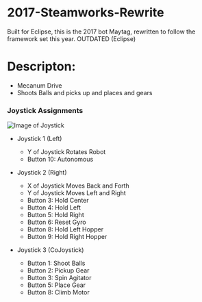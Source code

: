 # 2017-Steamworks-Rewrite
Built for Eclipse, this is the 2017 bot Maytag, rewritten to follow the framework set this year. OUTDATED (Eclipse)

# Descripton:
  * Mecanum Drive
  * Shoots Balls and picks up and places and gears

### Joystick Assignments

  ![Image of Joystick](https://github.com/teamresistance/RolloverBot-2019/blob/master/RO/images/joystick360.jpg)
  
  * Joystick 1 (Left)
    * Y of Joystick Rotates Robot
    * Button 10: Autonomous
    
  * Joystick 2 (Right)
    * X of Joystick Moves Back and Forth
    * Y of Joystick Moves Left and Right
    * Button 3: Hold Center
    * Button 4: Hold Left
    * Button 5: Hold Right
    * Button 6: Reset Gyro
    * Button 8: Hold Left Hopper
    * Button 9: Hold Right Hopper
    
  * Joystick 3 (CoJoystick)
    * Button 1: Shoot Balls
    * Button 2: Pickup Gear
    * Button 3: Spin Agitator
    * Button 5: Place Gear
    * Button 8: Climb Motor

